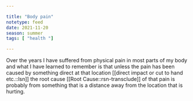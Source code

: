 ```yaml
---

title: "Body pain"
notetype: feed
date: 2021-11-20
season: summer
tags: [ "health "]

---
```



Over the years I have suffered from physical pain in most parts of my body and what I have learned to remember is that unless the pain has been caused by something direct at that location  [[direct impact or cut to hand etc.::lsn]] the root cause [[Root Cause::rsn-transclude]] of that pain is probably from something that is a distance away from the location that is hurting.



